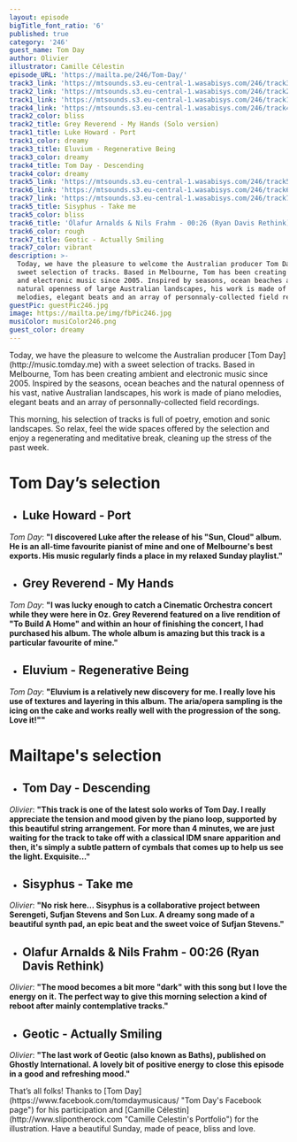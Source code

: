 ```yaml
---
layout: episode
bigTitle_font_ratio: '6'
published: true
category: '246'
guest_name: Tom Day
author: Olivier
illustrator: Camille Célestin
episode_URL: 'https://mailta.pe/246/Tom-Day/'
track3_link: 'https://mtsounds.s3.eu-central-1.wasabisys.com/246/track3.mp3'
track2_link: 'https://mtsounds.s3.eu-central-1.wasabisys.com/246/track2.mp3'
track1_link: 'https://mtsounds.s3.eu-central-1.wasabisys.com/246/track1.mp3'
track4_link: 'https://mtsounds.s3.eu-central-1.wasabisys.com/246/track4.mp3'
track2_color: bliss
track2_title: Grey Reverend - My Hands (Solo version)
track1_title: Luke Howard - Port
track1_color: dreamy
track3_title: Eluvium - Regenerative Being
track3_color: dreamy
track4_title: Tom Day - Descending
track4_color: dreamy
track5_link: 'https://mtsounds.s3.eu-central-1.wasabisys.com/246/track5.mp3'
track6_link: 'https://mtsounds.s3.eu-central-1.wasabisys.com/246/track6.mp3'
track7_link: 'https://mtsounds.s3.eu-central-1.wasabisys.com/246/track7.mp3'
track5_title: Sisyphus - Take me
track5_color: bliss
track6_title: 'Ólafur Arnalds & Nils Frahm - 00:26 (Ryan Davis Rethink)'
track6_color: rough
track7_title: Geotic - Actually Smiling
track7_color: vibrant
description: >-
  Today, we have the pleasure to welcome the Australian producer Tom Day for a
  sweet selection of tracks. Based in Melbourne, Tom has been creating ambient
  and electronic music since 2005. Inspired by seasons, ocean beaches and
  natural openness of large Australian landscapes, his work is made of piano
  melodies, elegant beats and an array of personnaly-collected field recordings.
guestPic: guestPic246.jpg
image: https://mailta.pe/img/fbPic246.jpg
musiColor: musiColor246.png
guest_color: dreamy
---
```

<p id="introduction">Today, we have the pleasure to welcome the Australian producer [Tom Day](http://music.tomday.me) with a sweet selection of tracks. Based in Melbourne, Tom has been creating ambient and electronic music since 2005. Inspired by the seasons, ocean beaches and the natural openness of his vast, native Australian landscapes, his work is made of piano melodies, elegant beats and an array of personnally-collected field recordings.</p>

<p>This morning, his selection of tracks is full of poetry, emotion and sonic landscapes. So relax, feel the wide spaces offered by the selection and enjoy a regenerating and meditative break, cleaning up the stress of the past week.</p>


# **Tom Day’s selection**

+ ## Luke Howard - Port
_Tom Day_: **"**I discovered Luke after the release of his "Sun, Cloud" album. He is an all-time favourite pianist of mine and one of Melbourne's best exports. His music regularly finds a place in my relaxed Sunday playlist.**"**

+ ## Grey Reverend - My Hands
_Tom Day_: **"**I was lucky enough to catch a Cinematic Orchestra concert while they were here in Oz. Grey Reverend featured on a live rendition of "To Build A Home" and within an hour of finishing the concert, I had purchased his album. The whole album is amazing but this track is a particular favourite of mine.**"**

+ ## Eluvium - Regenerative Being
_Tom Day_: **"**Eluvium is a relatively new discovery for me. I really love his use of textures and layering in this album. The aria/opera sampling is the icing on the cake and works really well with the progression of the song. Love it!"**"**


# Mailtape's selection

+ ## Tom Day - Descending
_Olivier_: **"**This track is one of the latest solo works of Tom Day. I really appreciate the tension and mood given by the piano loop, supported by this beautiful string arrangement. For more than 4 minutes, we are just waiting for the track to take off with a classical IDM snare apparition and then, it's simply a subtle pattern of cymbals that comes up to help us see the light. Exquisite...**"** 

+ ## Sisyphus - Take me

_Olivier_: **"**No risk here… Sisyphus is a collaborative project between Serengeti, Sufjan Stevens and Son Lux. A dreamy song made of a beautiful synth pad, an epic beat and the sweet voice of Sufjan Stevens.**"**

+ ## Olafur Arnalds & Nils Frahm - 00:26 (Ryan Davis Rethink)
_Olivier_: **"**The mood becomes a bit more "dark" with this song but I love the energy on it. The perfect way to give this morning selection a kind of reboot after mainly contemplative tracks.**"**

+ ## Geotic - Actually Smiling
_Olivier_: **"**The last work of Geotic (also known as Baths), published on Ghostly International. A lovely bit of positive energy to close this episode in a good and refreshing mood.**"**


<p id="outroduction">That’s all folks! Thanks to [Tom Day](https://www.facebook.com/tomdaymusicaus/ "Tom Day's Facebook page") for his participation and [Camille Célestin](http://www.slipontherock.com "Camille Celestin's Portfolio") for the illustration. Have a beautiful Sunday, made of peace, bliss and love.</p>

